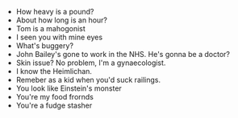 * How heavy is a pound?
* About how long is an hour?
* Tom is a mahogonist
* I seen you with mine eyes
* What's buggery?
* John Bailey's gone to work in the NHS. He's gonna be a doctor?
* Skin issue? No problem, I'm a gynaecologist.
* I know the Heimlichan.
* Remeber as a kid when you'd suck railings.
* You look like Einstein's monster
* You're my food frornds
* You're a fudge stasher
